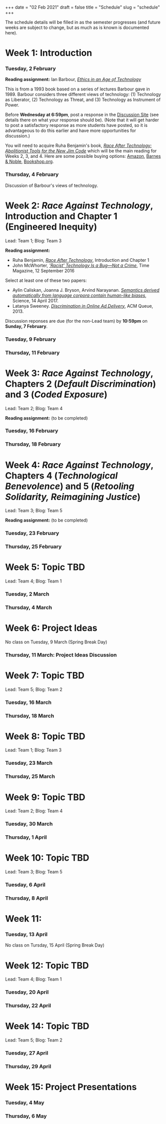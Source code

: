 +++
date = "02 Feb 2021"
draft = false
title = "Schedule"
slug = "schedule"
+++

The schedule details will be filled in as the semester progresses (and
future weeks are subject to change, but as much as is known is
documented here).

# Week 1: Introduction

### Tuesday, 2 February

**Reading assignment:** Ian Barbour, [_Ethics in an Age of Technology_](/docs/barbour-views-of-technology.pdf)

This is from a 1993 book based on a series of lectures Barbour gave in
1989. Barbour considers three different views of technology: (1)
Technology as Liberator, (2) Technology as Threat, and (3) Technology
as Instrument of Power.

Before **Wednesday at 6:59pm**, post a response in the [Discussion
Site](https://github.com/csethics/csethics.github.io/discussions/7#discussion-2560242)
(see details there on what your response should be). (Note that it
will get harder to post a satisfactory response as more students have
posted, so it is advantageous to do this earlier and have more
opportunities for discussion.)

You will need to acquire Ruha Benjamin's book, [_Race After
Technology: Abolitionist Tools for the New Jim
Code_](https://www.ruhabenjamin.com/race-after-technology) which will
be the main reading for Weeks 2, 3, and 4. Here are some possible
buying options:
[Amazon](https://www.amazon.com/Race-After-Technology-Abolitionist-Tools/dp/1509526404),
[Barnes &amp;
Noble](https://www.barnesandnoble.com/w/race-after-technology-ruha-benjamin/1130411395),
[Bookshop.org](https://bookshop.org/books/race-after-technology-abolitionist-tools-for-the-new-jim-code/9781509526406). 

### Thursday, 4 February

Discussion of Barbour's views of technology.

# Week 2: _Race Against Technology_, Introduction and Chapter 1 (Engineered Inequity)

Lead: Team 1; Blog: Team 3

**Reading assignment:**
- Ruha Benjamin, [_Race After Technology_](https://www.ruhabenjamin.com/race-after-technology), Introduction and Chapter 1 
- John McWhorter, [_'Racist' Technology Is a Bug—Not a Crime_](https://time.com/4475627/is-technology-capable-of-being-racist/), Time Magazine, 12 September 2016

Select at least one of these two papers:
- Aylin Caliskan, Joanna J. Bryson, Arvind Narayanan. [_Semantics derived automatically from language corpora contain human-like biases_](/docs/caliskan-language-biases.pdf), Science, 14 April 2017.
- Latanya Sweeney. [_Discrimination in Online Ad Delivery_](/sweeney-discrimination-ads.pdf), ACM Queue, 2013.

Discussion reponses are due (for the non-Lead team) by **10:59pm** on **Sunday, 7 February**.

### Tuesday, 9 February

### Thursday, 11 February

# Week 3: _Race Against Technology_, Chapters 2 (_Default Discrimination_) and 3 (_Coded Exposure_)

Lead: Team 2; Blog: Team 4

**Reading assignment:** (to be completed)

### Tuesday, 16 February

### Thursday, 18 February


# Week 4: _Race Against Technology_, Chapters 4 (_Technological Benevolence_) and 5 (_Retooling Solidarity, Reimagining Justice_)

Lead: Team 3; Blog: Team 5

**Reading assignment:** (to be completed)

### Tuesday, 23 February

### Thursday, 25 February


# Week 5: Topic TBD

Lead: Team 4; Blog: Team 1

### Tuesday, 2 March

### Thursday, 4 March

# Week 6: Project Ideas

No class on Tuesday, 9 March (Spring Break Day)

### Thursday, 11 March: Project Ideas Discussion

# Week 7: Topic TBD

Lead: Team 5; Blog: Team 2

### Tuesday, 16 March

### Thursday, 18 March


# Week 8: Topic TBD

Lead: Team 1; Blog: Team 3

### Tuesday, 23 March

### Thursday, 25 March

# Week 9: Topic TBD

Lead: Team 2; Blog: Team 4

### Tuesday, 30 March

### Thursday, 1 April

# Week 10: Topic TBD

Lead: Team 3; Blog: Team 5

### Tuesday, 6 April

### Thursday, 8 April

# Week 11:

### Tuesday, 13 April

No class on Tursday, 15 April (Spring Break Day)


# Week 12: Topic TBD

Lead: Team 4; Blog: Team 1

### Tuesday, 20 April

### Thursday, 22 April

# Week 14: Topic TBD

Lead: Team 5; Blog: Team 2

### Tuesday, 27 April

### Thursday, 29 April

# Week 15: Project Presentations

### Tuesday, 4 May

### Thursday, 6 May